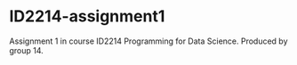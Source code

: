 # ID2214-assignment1
Assignment 1 in course ID2214 Programming for Data Science. Produced by group 14. 
